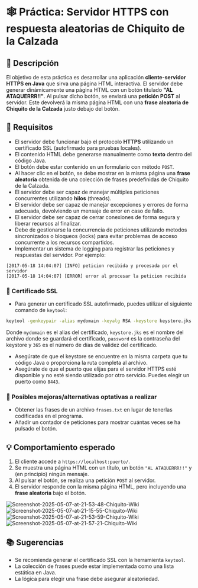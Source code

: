 # 🕸️ Práctica: Servidor HTTPS con respuesta aleatorias de Chiquito de la Calzada

## 🧾 Descripción

El objetivo de esta práctica es desarrollar una aplicación **cliente-servidor HTTPS en Java** que sirva una página HTML interactiva. El servidor debe generar dinámicamente una página HTML con un botón titulado **"AL ATAQUERRR!!"**. Al pulsar dicho botón, se enviará una **petición POST** al servidor. Este devolverá la misma página HTML con una **frase aleatoria de Chiquito de la Calzada** justo debajo del botón.

## 🎯 Requisitos

- El servidor debe funcionar bajo el protocolo **HTTPS** utilizando un certificado SSL (autofirmado para pruebas locales).
- El contenido HTML debe generarse manualmente como **texto** dentro del código Java.
- El botón debe estar contenido en un formulario con método `POST`.
- Al hacer clic en el botón, se debe mostrar en la misma página una **frase aleatoria** obtenida de una colección de frases predefinidas de Chiquito de la Calzada.
- El servidor debe ser capaz de manejar múltiples peticiones concurrentes utilizando **hilos** (threads).
- El servidor debe ser capaz de manejar excepciones y errores de forma adecuada, devolviendo un mensaje de error en caso de fallo.
- El servidor debe ser capaz de cerrar conexiones de forma segura y liberar recursos al finalizar.
- Debe de gestionarse la concurrencia de peticiones utilizando metodos sincronizados o bloqueos (locks) para evitar problemas de acceso concurrente a los recursos compartidos.
- Implementar un sistema de logging para registrar las peticiones y respuestas del servidor. 
Por ejemplo: 
```log
[2017-05-18 14:04:07] [INFO] peticion recibida y procesada por el servidor
[2017-05-18 14:04:07] [ERROR] error al procesar la peticion recibida
```

### 🔑 Certificado SSL
- Para generar un certificado SSL autofirmado, puedes utilizar el siguiente comando de `keytool`:

```bash
keytool -genkeypair -alias mydomain -keyalg RSA -keystore keystore.jks -storepass password -validity 365
```
Donde `mydomain` es el alias del certificado, `keystore.jks` es el nombre del archivo donde se guardará el certificado, `password` es la contraseña del keystore y `365` es el número de días de validez del certificado.
- Asegúrate de que el keystore se encuentre en la misma carpeta que tu código Java o proporciona la ruta completa al archivo.
- Asegúrate de que el puerto que elijas para el servidor HTTPS esté disponible y no esté siendo utilizado por otro servicio. Puedes elegir un puerto como `8443`.

### 🔌 Posibles mejoras/alternativas optativas a realizar

- Obtener las frases de un archivo `frases.txt` en lugar de tenerlas codificadas en el programa.
- Añadir un contador de peticiones para mostrar cuántas veces se ha pulsado el botón.

## 💡 Comportamiento esperado

1. El cliente accede a `https://localhost:puerto/`.
2. Se muestra una página HTML con un título, un botón `"AL ATAQUERRR!!"` y (en principio) ningún mensaje.
3. Al pulsar el botón, se realiza una petición `POST` al servidor.
4. El servidor responde con la misma página HTML, pero incluyendo una **frase aleatoria** bajo el botón.

<img src="https://i.ibb.co/PG1R9nNn/Screenshot-2025-05-07-at-21-53-48-Chiquito-Wiki.png" alt="Screenshot-2025-05-07-at-21-53-48-Chiquito-Wiki" border="0">
<img src="https://i.ibb.co/mrnfdG5K/Screenshot-2025-05-07-at-21-15-55-Chiquito-Wiki.png" alt="Screenshot-2025-05-07-at-21-15-55-Chiquito-Wiki" border="0">
<img src="https://i.ibb.co/RkpdxgsD/Screenshot-2025-05-07-at-21-53-59-Chiquito-Wiki.png" alt="Screenshot-2025-05-07-at-21-53-59-Chiquito-Wiki" border="0">
<img src="https://i.ibb.co/NgrSwSXT/Screenshot-2025-05-07-at-21-57-21-Chiquito-Wiki.png" alt="Screenshot-2025-05-07-at-21-57-21-Chiquito-Wiki" border="0">

## 📚 Sugerencias
- Se recomienda generar el certificado SSL con la herramienta `keytool`.
- La colección de frases puede estar implementada como una lista estática en Java.
- La lógica para elegir una frase debe asegurar aleatoriedad.


